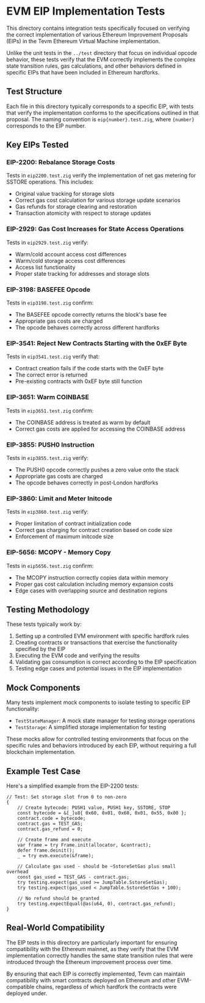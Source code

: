 # EVM EIP Implementation Tests

This directory contains integration tests specifically focused on verifying the correct implementation of various Ethereum Improvement Proposals (EIPs) in the Tevm Ethereum Virtual Machine implementation.

Unlike the unit tests in the `../test` directory that focus on individual opcode behavior, these tests verify that the EVM correctly implements the complex state transition rules, gas calculations, and other behaviors defined in specific EIPs that have been included in Ethereum hardforks.

## Test Structure

Each file in this directory typically corresponds to a specific EIP, with tests that verify the implementation conforms to the specifications outlined in that proposal. The naming convention is `eip{number}.test.zig`, where `{number}` corresponds to the EIP number.

## Key EIPs Tested

### EIP-2200: Rebalance Storage Costs

Tests in `eip2200.test.zig` verify the implementation of net gas metering for SSTORE operations. This includes:

- Original value tracking for storage slots
- Correct gas cost calculation for various storage update scenarios
- Gas refunds for storage clearing and restoration
- Transaction atomicity with respect to storage updates

### EIP-2929: Gas Cost Increases for State Access Operations

Tests in `eip2929.test.zig` verify:

- Warm/cold account access cost differences
- Warm/cold storage access cost differences
- Access list functionality
- Proper state tracking for addresses and storage slots

### EIP-3198: BASEFEE Opcode

Tests in `eip3198.test.zig` confirm:

- The BASEFEE opcode correctly returns the block's base fee
- Appropriate gas costs are charged
- The opcode behaves correctly across different hardforks

### EIP-3541: Reject New Contracts Starting with the 0xEF Byte

Tests in `eip3541.test.zig` verify that:

- Contract creation fails if the code starts with the 0xEF byte
- The correct error is returned
- Pre-existing contracts with 0xEF byte still function

### EIP-3651: Warm COINBASE

Tests in `eip3651.test.zig` confirm:

- The COINBASE address is treated as warm by default
- Correct gas costs are applied for accessing the COINBASE address

### EIP-3855: PUSH0 Instruction

Tests in `eip3855.test.zig` verify:

- The PUSH0 opcode correctly pushes a zero value onto the stack
- Appropriate gas costs are charged
- The opcode behaves correctly in post-London hardforks

### EIP-3860: Limit and Meter Initcode

Tests in `eip3860.test.zig` verify:

- Proper limitation of contract initialization code
- Correct gas charging for contract creation based on code size
- Enforcement of maximum initcode size

### EIP-5656: MCOPY - Memory Copy

Tests in `eip5656.test.zig` confirm:

- The MCOPY instruction correctly copies data within memory
- Proper gas cost calculation including memory expansion costs
- Edge cases with overlapping source and destination regions

## Testing Methodology

These tests typically work by:

1. Setting up a controlled EVM environment with specific hardfork rules
2. Creating contracts or transactions that exercise the functionality specified by the EIP
3. Executing the EVM code and verifying the results
4. Validating gas consumption is correct according to the EIP specification
5. Testing edge cases and potential issues in the EIP implementation

## Mock Components

Many tests implement mock components to isolate testing to specific EIP functionality:

- `TestStateManager`: A mock state manager for testing storage operations
- `TestStorage`: A simplified storage implementation for testing

These mocks allow for controlled testing environments that focus on the specific rules and behaviors introduced by each EIP, without requiring a full blockchain implementation.

## Example Test Case

Here's a simplified example from the EIP-2200 tests:

```zig
// Test: Set storage slot from 0 to non-zero
{
    // Create bytecode: PUSH1 value, PUSH1 key, SSTORE, STOP
    const bytecode = &[_]u8{ 0x60, 0x01, 0x60, 0x01, 0x55, 0x00 };
    contract.code = bytecode;
    contract.gas = TEST_GAS;
    contract.gas_refund = 0;
    
    // Create frame and execute
    var frame = try Frame.init(allocator, &contract);
    defer frame.deinit();
    _ = try evm.execute(&frame);
    
    // Calculate gas used - should be ~SstoreSetGas plus small overhead
    const gas_used = TEST_GAS - contract.gas;
    try testing.expect(gas_used >= JumpTable.SstoreSetGas);
    try testing.expect(gas_used < JumpTable.SstoreSetGas + 100);
    
    // No refund should be granted
    try testing.expectEqual(@as(u64, 0), contract.gas_refund);
}
```

## Real-World Compatibility

The EIP tests in this directory are particularly important for ensuring compatibility with the Ethereum mainnet, as they verify that the EVM implementation correctly handles the same state transition rules that were introduced through the Ethereum improvement process over time.

By ensuring that each EIP is correctly implemented, Tevm can maintain compatibility with smart contracts deployed on Ethereum and other EVM-compatible chains, regardless of which hardfork the contracts were deployed under.
